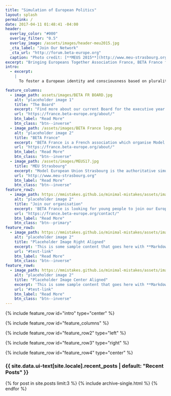```yaml
---
title: "Simulation of European Politics"
layout: splash
permalink: /
date: 2017-04-11 01:48:41 -04:00
header:
  overlay_color: "#000"
  overlay_filter: "0.5"
  overlay_image: /assets/images/header-meu2015.jpg
  _cta_label: "Join Our Network"
  _cta_url: "http://forum.beta-europe.org"
  caption: "Photo credit: [**MEUS 2015**](http://www.meu-strasbourg.org)"
excerpt: "Bringing Europeans Together Association France, BETA France for short, is a politically independent and non-profit association to support the organisation of European politics simulations in France."
intro: 
  - excerpt: 
    |
      To foster a European identity and consciousness based on plurality, tolerance and cooperation between individuals, as well as strengthening the European civil society by further developing democratic processes on the national and international levels. To establish sustainable administrative structures that ensure the success of the [Model European Union (MEU) event in Strasbourg](http://www.meu-strasbourg.org) and other similar events.

feature_columns:
  - image_path: assets/images/BETA FR BOARD.jpg
    alt: "placeholder image 1"
    title: "The Board"
    excerpt: "Find more about our current Board for the executive year 2017/2017."
    url: "https://france.beta-europe.org/about/"
    btn_label: "Read More"
    btn_class: "btn--inverse"
  - image_path: /assets/images/BETA France logo.png
    alt: "placeholder image 2"
    title: "BETA France"
    excerpt: "BETA France is a French association which organise Model European Union Strasbourg."
    url: "https://france.beta-europe.org/about/"
    btn_label: "Read More"
    btn_class: "btn--inverse"
  - image_path: /assets/images/MEUS17.jpg
    title: "MEU Strasbourg"
    excerpt: "Model European Union Strasbourg is the authoritative simulation of EU politics, taking place every spring in Strasbourg."
    url: "http://www.meu-strasbourg.org"
    btn_label: "Read More"
    btn_class: "btn--inverse"
feature_row2:
  - image_path: https://mmistakes.github.io/minimal-mistakes/assets/images/unsplash-gallery-image-2-th.jpg
    alt: "placeholder image 2"
    title: "Join our organisation"
    excerpt: 'BETA France is looking for young people to join our European projects.'
    url: "https://france.beta-europe.org/contact/"
    btn_label: "Read More"
    btn_class: "btn--primary"
feature_row3:
  - image_path: https://mmistakes.github.io/minimal-mistakes/assets/images/unsplash-gallery-image-2-th.jpg
    alt: "placeholder image 2"
    title: "Placeholder Image Right Aligned"
    excerpt: 'This is some sample content that goes here with **Markdown** formatting. Right aligned with `type="right"`'
    url: "#test-link"
    btn_label: "Read More"
    btn_class: "btn--inverse"
feature_row4:
  - image_path: https://mmistakes.github.io/minimal-mistakes/assets/images/unsplash-gallery-image-2-th.jpg
    alt: "placeholder image 2"
    title: "Placeholder Image Center Aligned"
    excerpt: 'This is some sample content that goes here with **Markdown** formatting. Centered with `type="center"`'
    url: "#test-link"
    btn_label: "Read More"
    btn_class: "btn--inverse"
---
```


{% include feature_row id="intro"  type="center" %}


{% include feature_row id="feature_columns" %}

{% include feature_row id="feature_row2" type="left" %}

{% include feature_row id="feature_row3" type="right" %}

{% include feature_row id="feature_row4" type="center" %}


<div class="layout--splash__recent--posts">
<h3 class="archive__subtitle">{{ site.data.ui-text[site.locale].recent_posts | default: "Recent Posts" }}</h3>

{% for post in site.posts limit:3 %}
  {% include archive-single.html %}
{% endfor %}
</div>
